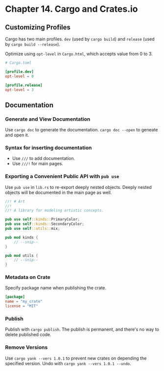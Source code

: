 # Chapter 14. Cargo and Crates.io

## Customizing Profiles

Cargo has two main profiles. `dev` (used by `cargo build`) and `release` (used by `cargo build --release`).

Optimize using `opt-level` in `Cargo.html`, which accepts value from 0 to 3.

```toml
# Cargo.toml

[profile.dev]
opt-level = 0

[profile.release]
opt-level = 3
```

## Documentation

### Generate and View Documentation

Use `cargo doc` to generate the documentation. `cargo doc --open` to geneate and open it.

### Syntax for inserting documentation
- Use `///` to add documentation.
- Use `///!` for main pages.

### Exporting a Convenient Public API with `pub use`

Use `pub use` in `lib.rs` to re-export deeply nested objects. Deeply nested objects will be documented in the main page as well.

```rust
//! # Art
//!
//! A library for modeling artistic concepts.

pub use self::kinds::PrimaryColor;
pub use self::kinds::SecondaryColor;
pub use self::utils::mix;

pub mod kinds {
    // --snip--
}

pub mod utils {
    // --snip--
}
```

### Metadata on Crate

Specify package name when publishing the crate.

```toml
[package]
name = "my_crate"
license = "MIT"
```

### Publish

Publish with `cargo publish`. The publish is permanent, and there's no way to delete published code.

### Remove Versions

Use `cargo yank --vers 1.0.1` to prevent new crates on depending the specified version. Undo with `cargo yank --vers 1.0.1 --undo`.